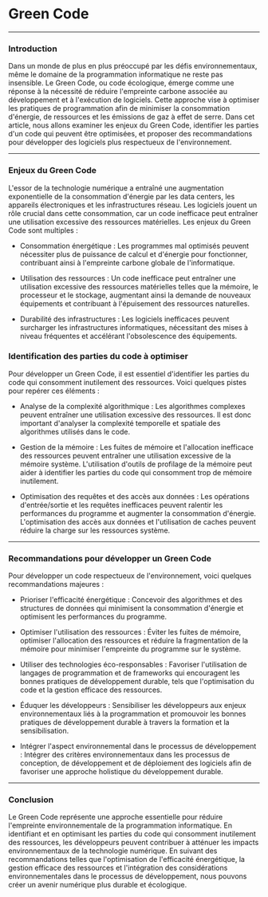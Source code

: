 
# Green Code


----------


### Introduction

Dans un monde de plus en plus préoccupé par les défis environnementaux, même le domaine de la programmation informatique ne reste pas insensible. Le Green Code, ou code écologique, émerge comme une réponse à la nécessité de réduire l'empreinte carbone associée au développement et à l'exécution de logiciels. Cette approche vise à optimiser les pratiques de programmation afin de minimiser la consommation d'énergie, de ressources et les émissions de gaz à effet de serre. Dans cet article, nous allons examiner les enjeux du Green Code, identifier les parties d'un code qui peuvent être optimisées, et proposer des recommandations pour développer des logiciels plus respectueux de l'environnement.


----------


### Enjeux du Green Code

L'essor de la technologie numérique a entraîné une augmentation exponentielle de la consommation d'énergie par les data centers, les appareils électroniques et les infrastructures réseau. Les logiciels jouent un rôle crucial dans cette consommation, car un code inefficace peut entraîner une utilisation excessive des ressources matérielles. Les enjeux du Green Code sont multiples :

- Consommation énergétique : Les programmes mal optimisés peuvent nécessiter plus de puissance de calcul et d'énergie pour fonctionner, contribuant ainsi à l'empreinte carbone globale de l'informatique.

- Utilisation des ressources : Un code inefficace peut entraîner une utilisation excessive des ressources matérielles telles que la mémoire, le processeur et le stockage, augmentant ainsi la demande de nouveaux équipements et contribuant à l'épuisement des ressources naturelles.

- Durabilité des infrastructures : Les logiciels inefficaces peuvent surcharger les infrastructures informatiques, nécessitant des mises à niveau fréquentes et accélérant l'obsolescence des équipements.

### Identification des parties du code à optimiser

Pour développer un Green Code, il est essentiel d'identifier les parties du code qui consomment inutilement des ressources. Voici quelques pistes pour repérer ces éléments :

- Analyse de la complexité algorithmique : Les algorithmes complexes peuvent entraîner une utilisation excessive des ressources. Il est donc important d'analyser la complexité temporelle et spatiale des algorithmes utilisés dans le code.

- Gestion de la mémoire : Les fuites de mémoire et l'allocation inefficace des ressources peuvent entraîner une utilisation excessive de la mémoire système. L'utilisation d'outils de profilage de la mémoire peut aider à identifier les parties du code qui consomment trop de mémoire inutilement.

- Optimisation des requêtes et des accès aux données : Les opérations d'entrée/sortie et les requêtes inefficaces peuvent ralentir les performances du programme et augmenter la consommation d'énergie. L'optimisation des accès aux données et l'utilisation de caches peuvent réduire la charge sur les ressources système.


----------


### Recommandations pour développer un Green Code

Pour développer un code respectueux de l'environnement, voici quelques recommandations majeures :

- Prioriser l'efficacité énergétique : Concevoir des algorithmes et des structures de données qui minimisent la consommation d'énergie et optimisent les performances du programme.

- Optimiser l'utilisation des ressources : Éviter les fuites de mémoire, optimiser l'allocation des ressources et réduire la fragmentation de la mémoire pour minimiser l'empreinte du programme sur le système.

- Utiliser des technologies éco-responsables : Favoriser l'utilisation de langages de programmation et de frameworks qui encouragent les bonnes pratiques de développement durable, tels que l'optimisation du code et la gestion efficace des ressources.

- Éduquer les développeurs : Sensibiliser les développeurs aux enjeux environnementaux liés à la programmation et promouvoir les bonnes pratiques de développement durable à travers la formation et la sensibilisation.

- Intégrer l'aspect environnemental dans le processus de développement : Intégrer des critères environnementaux dans les processus de conception, de développement et de déploiement des logiciels afin de favoriser une approche holistique du développement durable.


----------


### Conclusion

Le Green Code représente une approche essentielle pour réduire l'empreinte environnementale de la programmation informatique. En identifiant et en optimisant les parties du code qui consomment inutilement des ressources, les développeurs peuvent contribuer à atténuer les impacts environnementaux de la technologie numérique. En suivant des recommandations telles que l'optimisation de l'efficacité énergétique, la gestion efficace des ressources et l'intégration des considérations environnementales dans le processus de développement, nous pouvons créer un avenir numérique plus durable et écologique.
